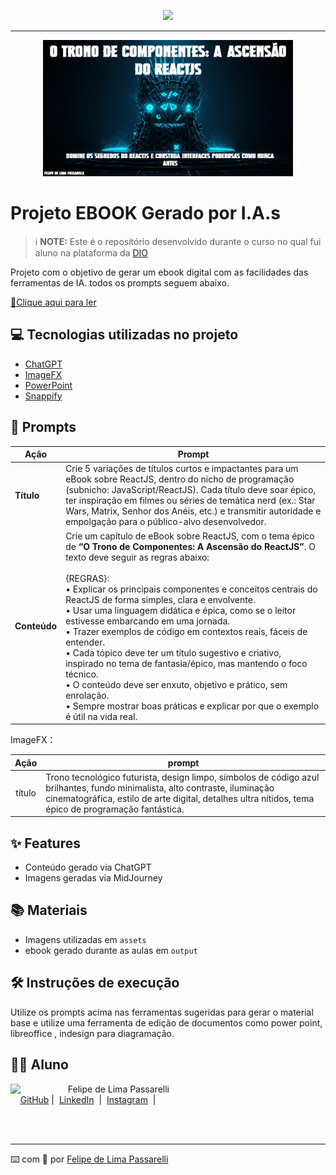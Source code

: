 <p align="center">
    <img width="100" src=".github/assets/banner.png">
</p>


-------


<p align="center">
<img 
    src="./assets/Capa do eBook.jpg"
    width="400"  
/>
</p>

# Projeto EBOOK Gerado por I.A.s


 > ℹ️ **NOTE:** Este é o repositório desenvolvido durante o curso no qual fui aluno na plataforma da [DIO](https://dio.me)

Projeto com o objetivo de gerar um ebook digital com as facilidades das ferramentas de IA. todos os prompts
seguem abaixo.

<a href="https://github.com/Felipe-de-Lima-Passarelli/eBook-feito-com-IA/blob/main/output/eBook%20ReactJS.pdf" title="View PDF now"> 📕Clique aqui para ler</a>

## 💻 Tecnologias utilizadas no projeto

- [ChatGPT](https://chat.openai.com/) 
- [ImageFX](https://labs.google/fx/pt/tools/image-fx)
- [PowerPoint](https://www.microsoft.com/en/microsoft-365/powerpoint)
- [Snappify](https://snappify.com)

## 🧠 Prompts


| Ação      | Prompt                                                                                                                                                                                                                                                                                                                                                                                                                  |
|----------|------------------------------------------------------------------------------------------------------------------------------------------------------------------------------------------------------------------------------------------------------------------------------------------------------------------------------------------------------------------------------------------------------------------------|
| **Título**   | Crie 5 variações de títulos curtos e impactantes para um eBook sobre ReactJS, dentro do nicho de programação (subnicho: JavaScript/ReactJS). Cada título deve soar épico, ter inspiração em filmes ou séries de temática nerd (ex.: Star Wars, Matrix, Senhor dos Anéis, etc.) e transmitir autoridade e empolgação para o público-alvo desenvolvedor.                                                             |
| **Conteúdo** | Crie um capítulo de eBook sobre ReactJS, com o tema épico de **“O Trono de Componentes: A Ascensão do ReactJS”**. O texto deve seguir as regras abaixo:<br><br>{REGRAS}:<br>• Explicar os principais componentes e conceitos centrais do ReactJS de forma simples, clara e envolvente.<br>• Usar uma linguagem didática e épica, como se o leitor estivesse embarcando em uma jornada.<br>• Trazer exemplos de código em contextos reais, fáceis de entender.<br>• Cada tópico deve ter um título sugestivo e criativo, inspirado no tema de fantasia/épico, mas mantendo o foco técnico.<br>• O conteúdo deve ser enxuto, objetivo e prático, sem enrolação.<br>• Sempre mostrar boas práticas e explicar por que o exemplo é útil na vida real. |



ImageFX：

|  Ação  | prompt                                                                                 |
| :----: | -------------------------------------------------------------------------------------- |
| título | Trono tecnológico futurista, design limpo, símbolos de código azul brilhantes, fundo minimalista, alto contraste, iluminação cinematográfica, estilo de arte digital, detalhes ultra nítidos, tema épico de programação fantástica. |

## ✨ Features

- Conteúdo gerado via ChatGPT
- Imagens geradas via MidJourney

## 📚 Materiais

- Imagens utilizadas em `assets`
- ebook gerado durante as aulas em `output`

## 🛠️ Instruções de execução

Utilize os prompts acima nas ferramentas sugeridas para gerar o material base e utilize uma ferramenta de edição de documentos como power point, libreoffice , indesign para diagramação.

## 👨‍💻 Aluno

<p>
    <img 
      align=left 
      margin=10 
      width=80 
      src="https://avatars.githubusercontent.com/u/174966059?v=4"
    />
    <p>&nbsp&nbsp&nbspFelipe de Lima Passarelli<br>
    &nbsp&nbsp&nbsp
    <a href="https://github.com/Felipe-de-Lima-Passarelli">
    GitHub</a>&nbsp;|&nbsp;
    <a href="https://www.linkedin.com/in/felipe-de-lima-passarelli-6099362a0/">LinkedIn</a>
&nbsp;|&nbsp;
    <a href="https://www.instagram.com/felipe_de_lima_passarelli/">
    Instagram</a>
&nbsp;|&nbsp;</p>
</p>
<br/><br/>
<p>

---

⌨️ com 💜 por [Felipe de Lima Passarelli](https://github.com/Felipe-de-Lima-Passarelli)
